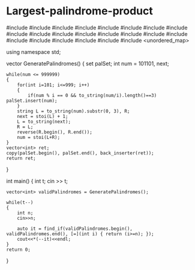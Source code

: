 # Largest-palindrome-product 
#include <map>
#include <set>
#include <list>
#include <cmath>
#include <ctime>
#include <deque>
#include <queue>
#include <stack>
#include <string>
#include <bitset>
#include <cstdio>
#include <limits>
#include <vector>
#include <climits>
#include <cstring>
#include <cstdlib>
#include <fstream>
#include <numeric>
#include <sstream>
#include <iostream>
#include <algorithm>
#include <unordered_map>

using namespace std;


vector<int> GeneratePalindromes()
{
    set<int> palSet;
    int num = 101101, next;
    
    while(num <= 999999)
    {      
        for(int i=101; i<=999; i++)
        {
            if(num % i == 0 && to_string(num/i).length()==3) palSet.insert(num);
        }     
        string L = to_string(num).substr(0, 3), R;
        next = stoi(L) + 1;
        L = to_string(next);
        R = L;
        reverse(R.begin(), R.end());              
        num = stoi(L+R); 
    }
    vector<int> ret;
    copy(palSet.begin(), palSet.end(), back_inserter(ret));
    return ret;
}


int main()
{
    int t;
    cin >> t;
    
    vector<int> validPalindromes = GeneratePalindromes();
        
    while(t--)
    {        
        int n;
        cin>>n;
        
        auto it = find_if(validPalindromes.begin(), validPalindromes.end(), [=](int i) { return (i>=n); });
        cout<<*(--it)<<endl;
    }
    return 0;
}

